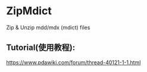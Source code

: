 # ZipMdict
Zip &amp; Unzip mdd/mdx (mdict) files 
## Tutorial(使用教程):
https://www.pdawiki.com/forum/thread-40121-1-1.html
